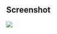 ## Screenshot

![](https://gitee.com/nuxui/website/raw/master/static/samples/screenshot_widgets.jpg)
